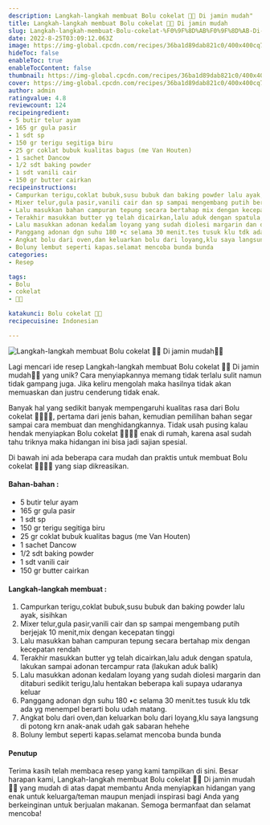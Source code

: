 ```yaml
---
description: Langkah-langkah membuat Bolu cokelat 🍫🍫 Di jamin mudah"
title: Langkah-langkah membuat Bolu cokelat 🍫🍫 Di jamin mudah
slug: Langkah-langkah-membuat-Bolu-cokelat-%F0%9F%8D%AB%F0%9F%8D%AB-Di-jamin-mudah
date: 2022-8-25T03:09:12.063Z
image: https://img-global.cpcdn.com/recipes/36ba1d89dab821c0/400x400cq70/photo.jpg
hideToc: false
enableToc: true
enableTocContent: false
thumbnail: https://img-global.cpcdn.com/recipes/36ba1d89dab821c0/400x400cq70/photo.jpg
cover: https://img-global.cpcdn.com/recipes/36ba1d89dab821c0/400x400cq70/photo.jpg
author: admin
ratingvalue: 4.8
reviewcount: 124
recipeingredient:
- 5 butir telur ayam
- 165 gr gula pasir
- 1 sdt sp
- 150 gr terigu segitiga biru
- 25 gr coklat bubuk kualitas bagus (me Van Houten)
- 1 sachet Dancow
- 1/2 sdt baking powder
- 1 sdt vanili cair
- 150 gr butter cairkan
recipeinstructions:
- Campurkan terigu,coklat bubuk,susu bubuk dan baking powder lalu ayak, sisihkan
- Mixer telur,gula pasir,vanili cair dan sp sampai mengembang putih berjejak 10 menit,mix dengan kecepatan tinggi
- Lalu masukkan bahan campuran tepung secara bertahap mix dengan kecepatan rendah
- Terakhir masukkan butter yg telah dicairkan,lalu aduk dengan spatula, lakukan sampai adonan tercampur rata (lakukan aduk balik)
- Lalu masukkan adonan kedalam loyang yang sudah diolesi margarin dan ditaburi sedikit terigu,lalu hentakan beberapa kali supaya udaranya keluar
- Panggang adonan dgn suhu 180 •c selama 30 menit.tes tusuk klu tdk ada yg menempel berarti bolu udah matang.
- Angkat bolu dari oven,dan keluarkan bolu dari loyang,klu saya langsung di potong krn anak-anak udah gak sabaran hehehe
- Boluny lembut seperti kapas.selamat mencoba bunda bunda
categories:
- Resep

tags:
- Bolu
- cokelat
- 🍫🍫

katakunci: Bolu cokelat 🍫🍫
recipecuisine: Indonesian

---
```


![Langkah-langkah membuat Bolu cokelat 🍫🍫 Di jamin mudah👩‍🍳](https://img-global.cpcdn.com/recipes/36ba1d89dab821c0/400x400cq70/photo.jpg)

Lagi mencari ide resep Langkah-langkah membuat Bolu cokelat 🍫🍫 Di jamin mudah👩‍🍳 yang unik? Cara menyiapkannya memang tidak terlalu sulit namun tidak gampang juga. Jika keliru mengolah maka hasilnya tidak akan memuaskan dan justru cenderung tidak enak.

Banyak hal yang sedikit banyak mempengaruhi kualitas rasa dari Bolu cokelat 🍫🍫👩‍🍳, pertama dari jenis bahan, kemudian pemilihan bahan segar sampai cara membuat dan menghidangkannya. Tidak usah pusing kalau hendak menyiapkan Bolu cokelat 🍫🍫👩‍🍳 enak di rumah, karena asal sudah tahu triknya maka hidangan ini bisa jadi sajian spesial.

Di bawah ini ada beberapa cara mudah dan praktis untuk membuat Bolu cokelat 🍫🍫👩‍🍳 yang siap dikreasikan.

<!--inarticleads1-->

#### Bahan-bahan :

- 5 butir telur ayam
- 165 gr gula pasir
- 1 sdt sp
- 150 gr terigu segitiga biru
- 25 gr coklat bubuk kualitas bagus (me Van Houten)
- 1 sachet Dancow
- 1/2 sdt baking powder
- 1 sdt vanili cair
- 150 gr butter cairkan

<!--inarticleads2-->

#### Langkah-langkah membuat :

1. Campurkan terigu,coklat bubuk,susu bubuk dan baking powder lalu ayak, sisihkan
1. Mixer telur,gula pasir,vanili cair dan sp sampai mengembang putih berjejak 10 menit,mix dengan kecepatan tinggi
1. Lalu masukkan bahan campuran tepung secara bertahap mix dengan kecepatan rendah
1. Terakhir masukkan butter yg telah dicairkan,lalu aduk dengan spatula, lakukan sampai adonan tercampur rata (lakukan aduk balik)
1. Lalu masukkan adonan kedalam loyang yang sudah diolesi margarin dan ditaburi sedikit terigu,lalu hentakan beberapa kali supaya udaranya keluar
1. Panggang adonan dgn suhu 180 •c selama 30 menit.tes tusuk klu tdk ada yg menempel berarti bolu udah matang.
1. Angkat bolu dari oven,dan keluarkan bolu dari loyang,klu saya langsung di potong krn anak-anak udah gak sabaran hehehe
1. Boluny lembut seperti kapas.selamat mencoba bunda bunda

#### Penutup

Terima kasih telah membaca resep yang kami tampilkan di sini. Besar harapan kami, Langkah-langkah membuat Bolu cokelat 🍫🍫 Di jamin mudah👩‍🍳 yang mudah di atas dapat membantu Anda menyiapkan hidangan yang enak untuk keluarga/teman maupun menjadi inspirasi bagi Anda yang berkeinginan untuk berjualan makanan. Semoga bermanfaat dan selamat mencoba!